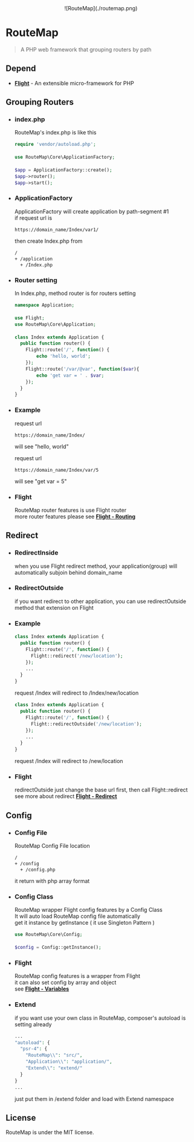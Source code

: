 
<center>![RouteMap](./routemap.png)</center>

# RouteMap

 > A PHP web framework that grouping routers by path

## Depend

* [**Flight**](http://flightphp.com) - An extensible micro-framework for PHP

## Grouping Routers

* ### index.php
  RouteMap's index.php is like this
  ```php
  require 'vendor/autoload.php';

  use RouteMap\Core\ApplicationFactory;

  $app = ApplicationFactory::create();
  $app->router();
  $app->start();
  ```

* ### ApplicationFactory
  ApplicationFactory will create application by path-segment #1  
  if request url is
  ```
  https://domain_name/Index/var1/
  ```
  then create Index.php from
  ```
  /
  + /application
    + /Index.php
  ```

* ### Router setting
  In Index.php, method router is for routers setting
  ```php
  namespace Application;

  use Flight;
  use RouteMap\Core\Application;

  class Index extends Application {
    public function router() {
      Flight::route('/', function() {
          echo 'hello, world';
      });
      Flight::route('/var/@var', function($var){
          echo 'get var = ' . $var;
      });
    }
  }
  ```

* ### Example
  request url
  ```
  https://domain_name/Index/
  ```
  will see "hello, world"

  request url
  ```
  https://domain_name/Index/var/5
  ```
  will see "get var = 5"

* ### Flight
  RouteMap router features is use Flight router  
  more router features please see [**Flight - Routing**](http://flightphp.com/learn/#routing)

## Redirect

* ### RedirectInside
  when you use Flight redirect method, your application(group) will automatically subjoin behind domain_name

* ### RedirectOutside
  if you want redirect to other application, you can use redirectOutside method that extension on Flight

* ### Example
  ```php
  class Index extends Application {
    public function router() {
      Flight::route('/', function() {
        Flight::redirect('/new/location');
      });
      ...
    }
  }
  ```
  request /Index will redirect to /Index/new/location

  ```php
  class Index extends Application {
    public function router() {
      Flight::route('/', function() {
        Flight::redirectOutside('/new/location');
      });
      ...
    }
  }
  ```
  request /Index will redirect to /new/location

* ### Flight
  redirectOutside just change the base url first, then call Flight::redirect  
  see more about redirect [**Flight - Redirect**](http://flightphp.com/learn/#redirects)

## Config

* ### Config File
  RouteMap Config File location
  ```
  /
  + /config
    + /config.php
  ```
  it return with php array format

* ### Config Class
  RouteMap wrapper Flight config features by a Config Class  
  It will auto load RouteMap config file automatically  
  get it instance by getInstance ( it use Singleton Pattern )
  ```php
  use RouteMap\Core\Config;
  
  $config = Config::getInstance();
  ```

* ### Flight
  RouteMap config features is a wrapper from Flight  
  it can also set config by array and object  
  see [**Flight - Variables**](http://flightphp.com/learn/#variables)

* ### Extend
  if you want use your own class in RouteMap, composer's autoload is setting already
  ```php
  ...
  "autoload": {
    "psr-4": {
      "RouteMap\\": "src/", 
      "Application\\": "application/", 
      "Extend\\": "extend/"
    }
  }
  ...
  ```
  just put them in /extend folder and load with Extend namespace

## License

RouteMap is under the MIT license.